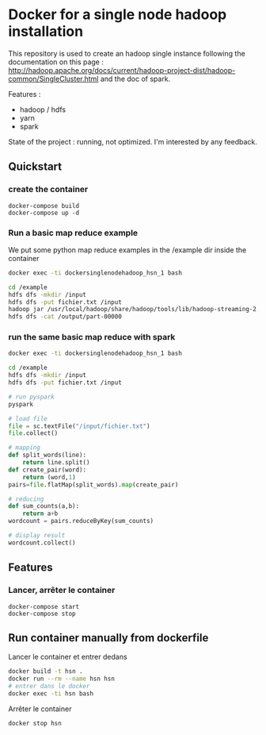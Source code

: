 Docker for a single node hadoop installation
============================================

This repository is used to create an hadoop single instance following the documentation on this page :
http://hadoop.apache.org/docs/current/hadoop-project-dist/hadoop-common/SingleCluster.html and the doc
of spark.

Features :

* hadoop / hdfs
* yarn
* spark

State of the project : running, not optimized. I'm interested by any feedback.

Quickstart
----------

### create the container

```
docker-compose build
docker-compose up -d
```

### Run a basic map reduce example

We put some python map reduce examples in the /example dir inside the container

```bash
docker exec -ti dockersinglenodehadoop_hsn_1 bash

cd /example
hdfs dfs -mkdir /input
hdfs dfs -put fichier.txt /input
hadoop jar /usr/local/hadoop/share/hadoop/tools/lib/hadoop-streaming-2.7.1.jar -input /input -output /output -mapper /example/mapper.py -reducer /example/reducer.py
hdfs dfs -cat /output/part-00000
```

### run the same basic map reduce with spark

```bash
docker exec -ti dockersinglenodehadoop_hsn_1 bash

cd /example
hdfs dfs -mkdir /input
hdfs dfs -put fichier.txt /input

# run pyspark
pyspark
```

```python
# load file
file = sc.textFile("/input/fichier.txt")
file.collect()

# mapping
def split_words(line):
    return line.split()
def create_pair(word):
    return (word,1)
pairs=file.flatMap(split_words).map(create_pair)

# reducing
def sum_counts(a,b):
    return a+b
wordcount = pairs.reduceByKey(sum_counts)

# display result
wordcount.collect()
```

Features
--------

### Lancer, arrêter le container

```
docker-compose start
docker-compose stop
```

### 

Run container manually from dockerfile
--------------------------------------

Lancer le container et entrer dedans

```bash
docker build -t hsn .
docker run --rm --name hsn hsn
# entrer dans le docker
docker exec -ti hsn bash
```

Arrêter le container

```bash
docker stop hsn
```
